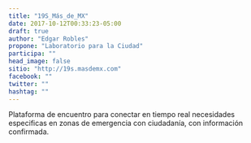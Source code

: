 ```yaml
---
title: "19S_Más_de_MX"
date: 2017-10-12T00:33:23-05:00
draft: true
author: "Edgar Robles"
propone: "Laboratorio para la Ciudad"
participa: ""
head_image: false
sitio: "http://19s.masdemx.com"
facebook: ""
twitter: ""
hashtag: ""
---
```


Plataforma de encuentro para conectar en tiempo real necesidades especificas en zonas de emergencia con ciudadanía, con información confirmada.
